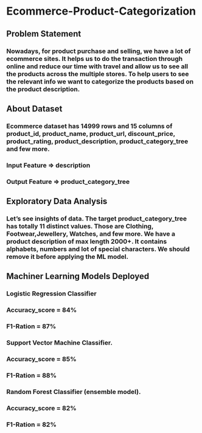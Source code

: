 # Ecommerce-Product-Categorization
## Problem Statement
### Nowadays, for product purchase and selling, we have a lot of ecommerce sites. It helps us to do the transaction through online and reduce our time with travel and allow us to see all the products across the multiple stores. To help users to see the relevant info we want to categorize the products based on the product description.

## About Dataset
### Ecommerce dataset has 14999 rows and 15 columns of product_id, product_name, product_url, discount_price, product_rating, product_description, product_category_tree and few more. 

###     Input Feature => description
###     Output Feature => product_category_tree

## Exploratory Data Analysis

### Let’s see insights of data. The target product_category_tree has totally 11 distinct values. Those are Clothing, Footwear,Jewellery, Watches, and few more. We have a product description of max length 2000+. It contains alphabets, numbers and lot of special characters. We should remove it before applying the ML model.

## Machiner Learning Models Deployed

###  Logistic Regression Classifier
###      Accuracy_score 	= 84%
###      F1-Ration		= 87%
###  Support Vector Machine Classifier.
###      Accuracy_score 	= 85%
###      F1-Ration		= 88%
###  Random Forest Classifier (ensemble model).
###      Accuracy_score 	= 82%
###      F1-Ration		= 82%

